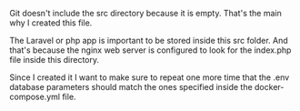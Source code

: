 Git doesn't include the src directory because it is empty. That's the main why I created this file.

The Laravel or php app is important to be stored inside this src folder. And that's because the nginx web server is configured to look for the index.php file inside this directory.

Since I created it I want to make sure to repeat one more time that the .env database parameters should match the ones specified inside the docker-compose.yml file.
